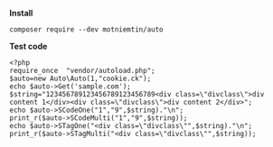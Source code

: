 **Install** 

    composer require --dev motniemtin/auto
    
**Test code**    

    <?php
    require_once  "vendor/autoload.php";
    $auto=new Auto\Auto(1,"cookie.ck");
    echo $auto->Get('sample.com');
    $string="123456789123456789123456789<div class=\"divclass\">div content 1</div><div class=\"divclass\">div content 2</div>";
    echo $auto->SCodeOne("1","9",$string)."\n";
    print_r($auto->SCodeMulti("1","9",$string));
    echo $auto->STagOne("<div class=\"divclass\"",$string)."\n";
    print_r($auto->STagMulti("<div class=\"divclass\"",$string));

